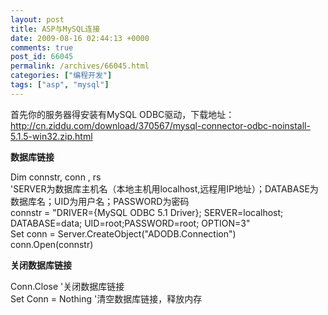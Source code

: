 ```yaml
---
layout: post
title: ASP与MySQL连接
date: 2009-08-16 02:44:13 +0000
comments: true
post_id: 66045
permalink: /archives/66045.html
categories: ["编程开发"]
tags: ["asp", "mysql"]
---
```


首先你的服务器得安装有MySQL ODBC驱动，下载地址：<a href="http://cn.ziddu.com/download/370567/mysql-connector-odbc-noinstall-5.1.5-win32.zip.html" target="_blank">http://cn.ziddu.com/download/370567/mysql-connector-odbc-noinstall-5.1.5-win32.zip.html</a>

<strong>数据库链接</strong>

Dim connstr, conn , rs       
'SERVER为数据库主机名（本地主机用localhost,远程用IP地址）；DATABASE为数据库名；UID为用户名；PASSWORD为密码   
connstr = "DRIVER={MySQL ODBC 5.1 Driver}; SERVER=localhost; DATABASE=data;   UID=root;PASSWORD=root; OPTION=3"   
Set conn = Server.CreateObject("ADODB.Connection")    
conn.Open(connstr)

<strong>关闭数据库链接</strong>

Conn.Close  '关闭数据库链接   
Set Conn = Nothing '清空数据库链接，释放内存  
